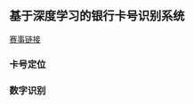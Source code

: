 ## 基于深度学习的银行卡号识别系统
[赛事链接](http://www.cnsoftbei.com/bencandy.php?fid=155&aid=1691)
### 卡号定位

### 数字识别
